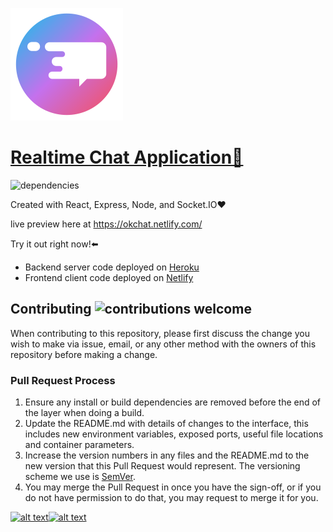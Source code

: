 ![logo](./client/public/okchat.svg)

# [Realtime Chat Application💬](https://okchat.netlify.com/)

![dependencies](https://img.shields.io/hackage-deps/v/lens.svg)

Created with React, Express, Node, and Socket.IO❤️

live preview here at <https://okchat.netlify.com/>

Try it out right now!⬅️

- Backend server code deployed on [Heroku](https://okchat-server.herokuapp.com/)
- Frontend client code deployed on [Netlify](https://okchat.netlify.com/)

## Contributing ![contributions welcome](https://img.shields.io/badge/contributions-welcome-brightgreen.svg?style=flat)

When contributing to this repository, please first discuss the change you wish to make via issue,
email, or any other method with the owners of this repository before making a change.

### Pull Request Process

1. Ensure any install or build dependencies are removed before the end of the layer when doing a
   build.
2. Update the README.md with details of changes to the interface, this includes new environment
   variables, exposed ports, useful file locations and container parameters.
3. Increase the version numbers in any files and the README.md to the new version that this
   Pull Request would represent. The versioning scheme we use is [SemVer](http://semver.org/).
4. You may merge the Pull Request in once you have the sign-off, or if you
   do not have permission to do that, you may request to merge it for you.

[![alt text][1.1]][1][![alt text][2.1]][2]

[1.1]: http://i.imgur.com/P3YfQoD.png
[2.1]: http://i.imgur.com/0o48UoR.png
[1]: http://www.facebook.com/omkar.kirpan
[2]: http://www.github.com/omkarkirpan
